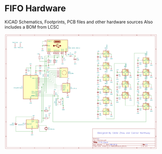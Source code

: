 # FIFO Hardware
KiCAD Schematics, Footprints, PCB files and other hardware sources
Also includes a BOM from LCSC

![Preview of Schematic](./fifo-sch.png)
